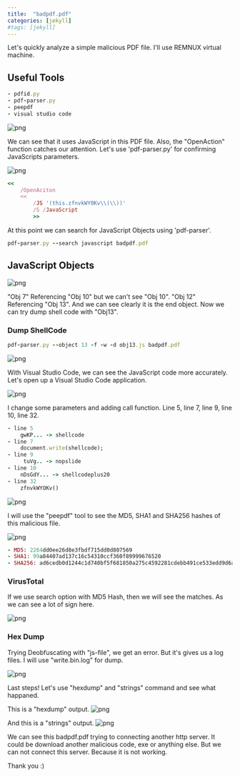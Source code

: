 ```yaml
---
title:  "badpdf.pdf"
categories: [jekyll]
#tags: [jekyll]
---
```


Let's quickly analyze a simple malicious PDF file. I'll use REMNUX virtual machine. 

## Useful Tools

```ruby
- pdfid.py
- pdf-parser.py
- peepdf
- visual studio code
```

![png](/images/badpdf/1pdfid.png)

We can see that it uses JavaScript in this PDF file. Also, the "OpenAction" function catches our attention. Let's use 'pdf-parser.py' for confirming JavaScripts parameters.

![png](/images/badpdf/2pdfparser.png)

```ruby
<<
    /OpenAciton
    <<
        /JS '(this.zfnvkWY0Kv\\(\\))'
        /S /JavaScript
        >>
```
At this point we can search for JavaScript Objects using 'pdf-parser'.

```ruby
pdf-parser.py --search javascript badpdf.pdf
```
## JavaScript Objects

![png](/images/badpdf/3pdfparser.png)

"Obj 7" Referencing "Obj 10" but we can't see "Obj 10". 
"Obj 12" Referencing "Obj 13". And we can see clearly it is the end object. Now we can try dump shell code with "Obj13".

### Dump ShellCode

```ruby
pdf-parser.py --object 13 -f -w -d obj13.js badpdf.pdf
```

![png](/images/badpdf/4pdfparser.png)

With Visual Studio Code, we can see the JavaScript code more accurately. Let's open up a Visual Studio Code application.

![png](/images/badpdf/5shellcode.png)

I change some parameters and adding call function. Line 5, line 7, line 9, line 10, line 32.

```ruby
- line 5
    gwKP... -> shellcode
- line 7
    document.write(shellcode);
- line 9
     tuVg.. -> nopslide 
- line 10
    nDsGdY... -> shellcodeplus20
- line 32
    zfnvkWYOKv()
```
![png](/images/badpdf/6shellcode.png)

I will use the "peepdf" tool to see the MD5, SHA1 and SHA256 hashes of this malicious file.

![png](/images/badpdf/7peepdf.png)

```ruby
- MD5: 2264dd0ee26d8e3fbdf715dd0d807569
- SHA1: 99a84407ad137c16c54310ccf360f89999676520
- SHA256: ad6cedb0d1244c1d740bf5f681850a275c4592281cdebb491ce533edd9d6a77d
```
### VirusTotal

If we use search option with MD5 Hash, then we will see the matches. As we can see a lot of sign here.

![png](/images/badpdf/11virustotal.png)

### Hex Dump

Trying Deobfuscating with "js-file", we get an error. But it's gives us a log files. I will use "write.bin.log" for dump.

![png](/images/badpdf/8jsfile.png)

Last steps! Let's use "hexdump" and "strings" command and see what happaned.

This is a "hexdump" output.
![png](/images/badpdf/9hexdump.png)

And this is a "strings" output.
![png](/images/badpdf/10hexdump.png)

We can see this badpdf.pdf trying to connecting another http server. It could be download another malicious code, exe or anything else. But we can not connect this server. Because it is not working.

Thank you :)

